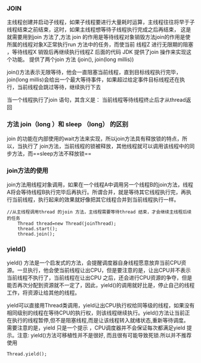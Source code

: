 ### JOIN
主线程创建并启动子线程，如果子线程要进行大量耗时运算，主线程往往将早于子线程结束之前结束，这时，如果主线程想等待子线程执行完成之后再结束， 这是就需要用到join 方法了,方法 join 的作用是等待线程对象销毁方法join的作用是使所属的线程对象X正常执行run 方法中的任务，而使当前 线程Z 进行无限期的阻塞 ，等待线程X 销毁后再继续执行线程Z 后面的代码 JDK 提供了join 操作来实现这个功能。 提供了两个join 方法 (join(), join(long millis))

join()方法表示无限等待，他会一直阻塞当前线程，直到目标线程执行完毕，join(long millis)会给出一个最大等待事件，如果超过给定事件目标线程还在执行，当前线程会跳过等待，继续执行下去

当一个线程执行了join 语句，其含义是： 当前线程等待线程终止后才从thread返回
### 方法 join（long ）和 sleep （long） 的区别

join 的功能在内部使用的wait方法来实现，所以join方法具有释放锁的特点，所以，当执行了 join方法，当前线程的锁被释放，其他线程就可以调用该线程中的同步方法，而==sleep方法不释放锁==
### join方法的使用
join方法用线程对象调用，如果在一个线程A中调用另一个线程B的join方法，线程A将会等待线程B执行完毕后再执行。所谓合并，就是等待其它线程执行完，再执行当前线程，执行起来的效果就好像把其它线程合并到当前线程执行一样。

```
//从主线程调用thread 的join 方法，主线程需要等待thread 结束，才会继续主线程后续的任务 
    Thread thread=new Thread(joinThread);
    thread.start();
    thread.join();
```


### yield() 
yield() 方法是一个启发式的方法，会提醒调度器自身线程愿意放弃当前CPU资源。一旦执行，他会使当前线程让出CPU，但是要注意的是，让出CPU并不表示当前线程不执行了，当前线程在让出CPU 之后，还会进行CPU资源的争夺，但是能否再次分配到资源就不一定了，因此，yield()的调用就好比是，停止自己的线程工作，将资源让给其他的线程。

yield可以直接用Thread类调用，yield让出CPU执行权给同等级的线程，如果没有相同级别的线程在等待CPU的执行权，则该线程继续执行。yield()方法让当前正在执行的线程暂停,但不是阻塞线程,而是让该线程转入就绪状态,重新等待调度。 需要注意的是，yield 只是一个提示 ，CPU调度器并不会保证每次都满足yield 提示。注意: yield()方法可移植性并不是很好, 而且很有可能导致死锁.所以并不推荐使用

```
Thread.yield();
```









